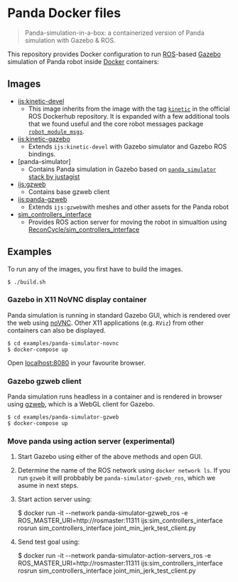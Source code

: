 # Panda Docker files

> Panda-simulation-in-a-box: a containerized version of Panda simulation with Gazebo & ROS.

This repository provides Docker configuration to run [ROS](https://ros.org)-based [Gazebo](http://gazebosim.org/) simulation of Panda robot inside [Docker](https://www.docker.com/) containers:
    
<!-- 
## Base ROS image `ìjs:kinetic-devel`

[![](https://img.shields.io/docker/v/gramaziokohler/ros-base?sort=date)](https://hub.docker.com/r/gramaziokohler/ros-base)
[![](https://img.shields.io/docker/image-size/gramaziokohler/ros-base?sort=date)](https://microbadger.com/images/gramaziokohler/ros-base) 
    $ docker pull gramaziokohler/ros-base

Contains ROS and tools to use it over websockers with `rosbridge-suite`.-->

## Images

- [ijs:kinetic-devel](/kinetic-devel)
  - This image inherits from the image with the tag [`kinetic`](https://hub.docker.com/_/ros) in the official ROS Dockerhub repository. It is  expanded with a few additional tools that we found useful and the core robot messages package [`robot_module_msgs`](https://github.com/ReconCycle/robot_module_msgs).
- [ijs:kinetic-gazebo](/kinetic-gazebo)
  - Extends `ijs:kinetic-devel` with Gazebo simulator and Gazebo ROS bindings.
- [panda-simulator]
  - Contains Panda simulation in Gazebo based on [`panda_simulator` stack by justagist](https://github.com/justagist/panda_simulator)
- [ijs:gzweb](/gzweb)
  - Contains base gzweb client
- [ijs:panda-gzweb](/panda-gzweb)
  - Extends `ijs:gzweb`with meshes and other assets for the Panda robot
- [sim_controllers_interface](/sim_controllers_interface)
  - Provides ROS action server for moving the robot in simualtion using [ReconCycle/sim_controllers_interface](https://github.com/ReconCycle/sim_controllers_interface)
  
## Examples

To run any of the images, you first have to build the images. 

    $ ./build.sh
    
### Gazebo in X11 NoVNC display container

Panda simulation is running in standard Gazebo GUI, which is rendered over the web using [noVNC](https://novnc.com). 
Other X11 applications (e.g. `RViz`) from other containers can also be displayed.

    $ cd examples/panda-simulator-novnc
    $ docker-compose up
    
Open [localhost:8080](http://localhost:8080/vnc.html?resize=scale&autoconnect=true) in your favourite browser.

### Gazebo gzweb client

Panda simulation runs headless in a container and is rendered in browser using [gzweb](http://gazebosim.org/gzweb.html), which is a WebGL client for Gazebo. 
 
    $ cd examples/panda-simulator-gzweb
    $ docker-compose up

<!-- TODO: nvidia-docker, xhost -->

### Move panda using action server (experimental)

 1. Start Gazebo using either of the above methods and open GUI. 
 2. Determine the name of the ROS network using `docker network ls`. If you run `gzweb` it will probbably be `panda-simulator-gzweb_ros`, which we asume in next steps.
 3. Start action server using:

    $ docker run -it --network panda-simulator-gzweb_ros -e ROS_MASTER_URI=http://rosmaster:11311 ijs:sim_controllers_interface rosrun sim_controllers_interface joint_min_jerk_test_client.py
    
 4. Send test goal using: 
    
    $ docker run -it --network panda-simulator-action-servers_ros -e ROS_MASTER_URI=http://rosmaster:11311 ijs:sim_controllers_interface rosrun sim_controllers_interface joint_min_jerk_test_client.py

